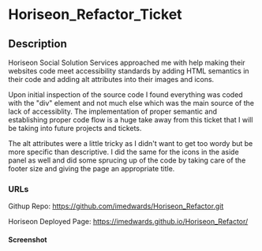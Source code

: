 # Horiseon_Refactor_Ticket

## Description
 
Horiseon Social Solution Services approached me with help making their websites code meet 
accessibility standards by adding HTML semantics in their code and adding alt attributes into their images and icons.

Upon initial inspection of the source code I found everything was coded with the "div" element and not much else which was the main source of the lack of accessiblity. The implementation of proper semantic and establishing proper code flow is a huge take away from this ticket that I will be taking into future projects and tickets.

The alt attributes were a little tricky as I didn't want to get too wordy but be more specific than descriptive. I did the same for the icons in the aside panel as well and did some sprucing up of the code by taking care of the footer size and giving the page an appropriate title.

### URLs

Githup Repo:
https://github.com/imedwards/Horiseon_Refactor.git

Horiseon Deployed Page:
https://imedwards.github.io/Horiseon_Refactor/

#### Screenshot


